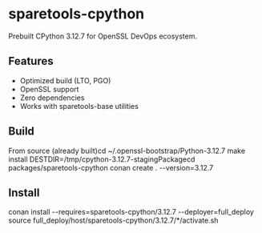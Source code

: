 # sparetools-cpython

Prebuilt CPython 3.12.7 for OpenSSL DevOps ecosystem.

## Features

- Optimized build (LTO, PGO)
- OpenSSL support
- Zero dependencies
- Works with sparetools-base utilities

## Build
From source (already built)cd ~/.openssl-bootstrap/Python-3.12.7
make install DESTDIR=/tmp/cpython-3.12.7-stagingPackagecd packages/sparetools-cpython
conan create . --version=3.12.7
## Install
conan install --requires=sparetools-cpython/3.12.7 --deployer=full_deploy
source full_deploy/host/sparetools-cpython/3.12.7/*/activate.sh
